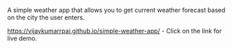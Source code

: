 A simple weather app that allows you to get current weather forecast based on the city the user enters.

https://vijaykumarrpai.github.io/simple-weather-app/ - Click on the link for live demo.

